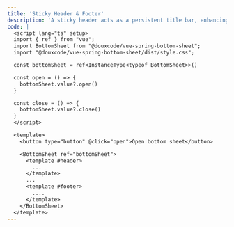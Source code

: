 ```yaml
---
title: 'Sticky Header & Footer'
description: 'A sticky header acts as a persistent title bar, enhancing visibility and providing a clear target for initiating the drag operation. A sticky footer remains anchored at the bottom of the screen throughout the dragging.'
code: |
  <script lang="ts" setup>
  import { ref } from "vue";
  import BottomSheet from "@douxcode/vue-spring-bottom-sheet";
  import "@douxcode/vue-spring-bottom-sheet/dist/style.css";

  const bottomSheet = ref<InstanceType<typeof BottomSheet>>()

  const open = () => {
    bottomSheet.value?.open()
  }

  const close = () => {
    bottomSheet.value?.close()
  }
  </script>

  <template>
    <button type="button" @click="open">Open bottom sheet</button>

    <BottomSheet ref="bottomSheet">
      <template #header>
        ...
      </template>
      ...
      <template #footer>
        ....
      </template>
    </BottomSheet>
  </template>
---
```

